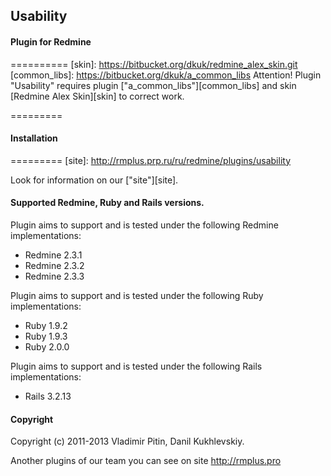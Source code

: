 ## Usability

#### Plugin for Redmine


==========
[skin]: https://bitbucket.org/dkuk/redmine_alex_skin.git
[common_libs]: https://bitbucket.org/dkuk/a_common_libs
Attention! Plugin "Usability" requires plugin ["a_common_libs"][common_libs] and skin [Redmine Alex Skin][skin] to correct work.


=========

#### Installation

=========
[site]: http://rmplus.prp.ru/ru/redmine/plugins/usability

Look for information on our ["site"][site].

#### Supported Redmine, Ruby and Rails versions.

Plugin aims to support and is tested under the following Redmine implementations:
* Redmine 2.3.1
* Redmine 2.3.2
* Redmine 2.3.3

Plugin aims to support and is tested under the following Ruby implementations:
* Ruby 1.9.2
* Ruby 1.9.3
* Ruby 2.0.0

Plugin aims to support and is tested under the following Rails implementations:
* Rails 3.2.13

#### Copyright
Copyright (c) 2011-2013 Vladimir Pitin, Danil Kukhlevskiy.

Another plugins of our team you can see on site http://rmplus.pro
